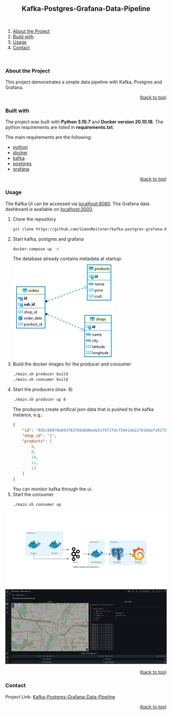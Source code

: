<div id="top"></div>

<br />
<h2 align="center">Kafka-Postgres-Grafana-Data-Pipeline</h2>
<br />
</div>


1. [About the Project](#about-the-project)
2. [Build with](#build-with)
3. [Usage](#usage)
4. [Contact](#contact)
<br />


### About the Project <a id="about-the-project"></a>
This project demonstrates a simple data pipeline with Kafka, Postgres and Grafana.

<p align="right">(<a href="#top">back to top</a>)</p>


### Built with <a id="build-with"></a>
The project was built with **Python 3.10.7** and **Docker version 20.10.18**.
The python requirements are listed in **requirements.txt**.

The main requirements are the following:

* [python](https://www.python.org/)
* [docker](https://www.docker.com/)
* [kafka](https://kafka.apache.org/)
* [postgres](https://www.postgresql.org/)
* [grafana](https://grafana.com/)

<p align="right">(<a href="#top">back to top</a>)</p>


### Usage <a id="usage"></a>
The Kafka UI can be accessed via [localhost:8080](localhost:8080). The Grafana data dashboard is available on [localhost:3000](localhost:3000).

1. Clone the repository
    ```sh
    git clone https://github.com/SimonReitzner/kafka-postgres-grafana-data-pipeline
    ```
2. Start kafka, postgres and grafana
    ```sh
    docker-compose up -d
    ```
    The database already contains metadata at startup:
    ![Schema](./schema.png)
3. Build the docker images for the producer and consumer
    ```sh
    ./main.sh producer build
    ./main.sh consumer build
    ```
4. Start the producers (max. 8)
    ```sh
    ./main.sh producer up 8
    ```
    The producers create artifical json data that is pushed to the kafka instance, e.g.:
    ```json
    {
        "id": "8d5c88070a043783fbbd6d6ede51fbf2fdcf5941e622fb10dafa91f2f5d0dba6",
        "shop_id": "1",
        "products": [
            9,
            8,
            14,
            11,
            13
        ]
    }
    ```
    You can monitor kafka through the ui.
5. Start the consumer
    ```
    ./main.sh consumer up
    ```
![Flowchart](./flowchart.png)
![Screenshot](./screenshot.png)

<p align="right">(<a href="#top">back to top</a>)</p>


### Contact <a id="contact"></a>
Project Link: [Kafka-Postgres-Grafana-Data-Pipeline](https://github.com/SimonReitzner/kafka-postgres-grafana-data-pipeline)

<p align="right">(<a href="#top">back to top</a>)</p>
